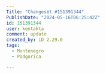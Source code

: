 ```yaml
---
Title: "Changeset #151391344"
PublishDate: "2024-05-16T06:25:42Z"
id: 151391344
user: kentakta
comment: update
created_by: iD 2.29.0
tags:
  - Montenegro
  - Podgorica

---
```

